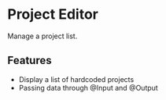 Project Editor
==============

Manage a project list.

## Features

- Display a list of hardcoded projects
- Passing data through @Input and @Output
